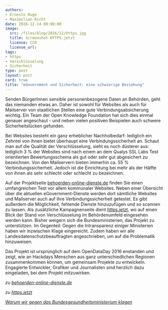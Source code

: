 ```yaml
---
authors: 
- Ernesto Ruge
- Maximilian Richt
date: 2016-12-14 08:00:00
image:
  src: /files/blog/2016/12/https.jpg
  title: Screenshot HTTPS.jetzt
  license: CC0
  license_url: 
tags:
- https
- Verschlüsselung
- Sicherheit
type: post
layout: post
card: true
title: "eGovernment und Sicherheit: eine schwierige Beziehung" 
---
```

Senden BürgerInnen sensible personenbezogene Daten an Behörden, geht das niemanden etwas an. Daher ist sowohl für Websites als auch für Mailserver von staatlichen Stellen eine gute Verbindungsabsicherung wichtig. Ein Team der Open Knowledge Foundation hat sich dies einmal genauer angeschaut - und neben vielen positiven Beispielen auch schwere Sicherheitslücken gefunden.
 
Bei Websites besteht ein ganz erheblicher Nachholbedarf: lediglich ein Zehntel von ihnen bietet überhaupt eine Verbindungssicherheit an. Schaut man auf die Qualität der Verschlüsselung, sieht es noch düsterer aus: lediglich 3 % der Websites sind nach einem an dem Qualys SSL Labs Test orientierten Bewertungsschema als gut oder sehr gut abgesichert zu bezeichnen. Von den Mailservern bieten immerhin ca. 55 % Verbindungssicherheit. Jedoch ist die Einrichtung bei mehr als der Hälfte von ihnen als sehr schlecht oder schlecht zu bezeichnen.
 
Auf der Projektseite [behoerden-online-dienste.de](https://behoerden-online-dienste.de/) finden Sie einen umfangreichen Test vor allem kommunaler Websites. Neben einer Übersicht über die aktuellen eGovernment-Dienste werden dort sämtliche Websites und Mailserver auch auf ihre Verbindungssicherheit getestet. Es gibt außerdem die Möglichkeit, fehlende Dienste hinzuzufügen und so scannen zu lassen. Als zusätzliche Kampagnenseite dient [https.jetzt](https://https.jetzt/), wo auf einen Blick der Stand von Verschlüsselung im Behördenumfeld eingesehen werden kann. Bisher weigern sich die Bundesministerien, das Projekt zu unterstützen. Im Gegenteil: Gegen die Intransparenz einiger Ministerien haben wir inzwischen Klage eingereicht. Zudem haben wir alle Landesdatenschutzbeauftragten angeschrieben, um auf die Problematik hinzuweisen.
 
Das Projekt ist ursprünglich auf dem OpenDataDay 2016 enstanden und zeigt, wie an Hackdays Menschen aus ganz unterschiedlichen Regionen zusammenkommen können, um gemeinsam Projekte zu entwickeln. Engagierte Entwickler, Grafiker und Journalisten sind herzlich dazu eingeladen, bei dem Projekt mitzuwirken.
 
*zu [behoerden-online-dienste.de](https://behoerden-online-dienste.de/)*

*zu [https.jetzt](https://https.jetzt)*

*[Warum wir gegen das Bundesgesundheitsministerium klagen]( https://netzpolitik.org/?p=111992)*



